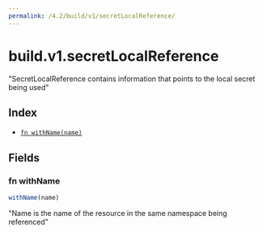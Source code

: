 ```yaml
---
permalink: /4.2/build/v1/secretLocalReference/
---
```


# build.v1.secretLocalReference

"SecretLocalReference contains information that points to the local secret being used"

## Index

* [`fn withName(name)`](#fn-withname)

## Fields

### fn withName

```ts
withName(name)
```

"Name is the name of the resource in the same namespace being referenced"
